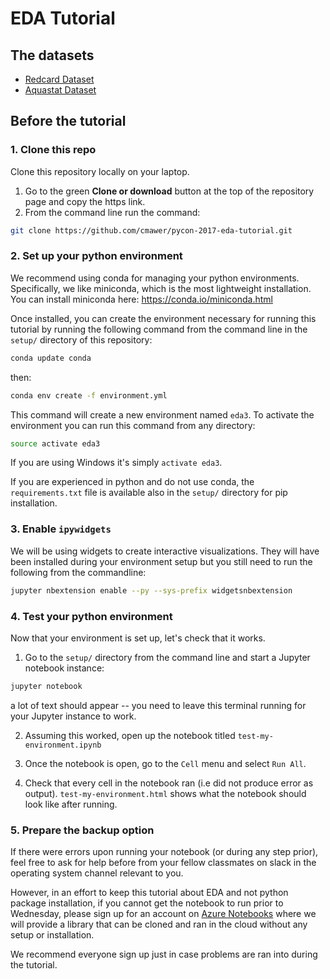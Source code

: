 # EDA Tutorial

## The datasets 

* [Redcard Dataset](https://osf.io/47tnc/)
* [Aquastat Dataset](http://www.fao.org/nr/water/aquastat/main/index.stm)

## Before the tutorial 

### 1. Clone this repo
Clone this repository locally on your laptop. 
1. Go to the green **Clone or download** button at the top of the repository page and copy the https link. 
2. From the command line run the command: 

```bash
git clone https://github.com/cmawer/pycon-2017-eda-tutorial.git
```

### 2. Set up your python environment 

We recommend using conda for managing your python environments. Specifically, we like miniconda, which is the most lightweight installation. You can install miniconda here: https://conda.io/miniconda.html
 
 Once installed, you can create the environment necessary for running this tutorial by running the following command from the command line in the `setup/` directory of this repository: 
 
```bash
conda update conda
```

then: 

```bash
conda env create -f environment.yml
```

 This command will create a new environment named `eda3`. To activate the environment you can run this command from any directory:
 
```bash
source activate eda3
```

If you are using Windows it's simply `activate eda3`. 

 If you are experienced in python and do not use conda, the `requirements.txt` file is available also in the `setup/` directory for pip installation.
 
### 3. Enable `ipywidgets`

 We will be using widgets to create interactive visualizations. They will have been installed during your environment setup but you still need to run the following from the commandline: 
 
```bash
jupyter nbextension enable --py --sys-prefix widgetsnbextension
```
 
### 4. Test your python environment 
 
 Now that your environment is set up, let's check that it works. 
 
 1. Go to the `setup/` directory from the command line and start a Jupyter notebook instance: 
 
```bash
jupyter notebook
```

a lot of text should appear -- you need to leave this terminal running for your Jupyter instance to work.

 2. Assuming this worked, open up the notebook titled `test-my-environment.ipynb`

 3. Once the notebook is open, go to the `Cell` menu and select `Run All`. 
 
 4. Check that every cell in the notebook ran (i.e did not produce error as output). `test-my-environment.html` shows what the notebook should look like after running. 
 
### 5. Prepare the backup option

If there were errors upon running your notebook (or during any step prior), feel free to ask for help before from your fellow classmates on slack in the operating system channel relevant to you. 

However, in an effort to keep this tutorial about EDA and not python package installation, if you cannot get the notebook to run prior to Wednesday, please sign up for an account on [Azure Notebooks](https://notebooks.azure.com/) where we will provide a library that can be cloned and ran in the cloud without any setup or installation. 

We recommend everyone sign up just in case problems are ran into during the tutorial. 
